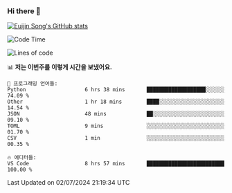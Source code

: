 ### Hi there 👋

[![Euijin Song's GitHub stats](https://github-readme-stats.vercel.app/api?username=lstar2397&count_private=true&show_icons=true&theme=tokyonight&locale=kr)](https://github.com/anuraghazra/github-readme-stats)

<!--START_SECTION:waka-->
![Code Time](http://img.shields.io/badge/Code%20Time-319%20hrs%2032%20mins-blue)

![Lines of code](https://img.shields.io/badge/%EC%A0%80%EB%8A%94%20%EC%97%AC%ED%83%9C%EA%B9%8C%EC%A7%80%20-744.1%20thousand%20%EC%A4%84%EC%9D%98%20%EC%BD%94%EB%93%9C%EB%A5%BC%20%EC%9E%91%EC%84%B1%ED%96%88%EC%96%B4%EC%9A%94.-blue)

📊 **저는 이번주를 이렇게 시간을 보냈어요.** 

```text
💬 프로그래밍 언어들: 
Python                   6 hrs 38 mins       ███████████████████░░░░░░   74.09 % 
Other                    1 hr 18 mins        ████░░░░░░░░░░░░░░░░░░░░░   14.54 % 
JSON                     48 mins             ██░░░░░░░░░░░░░░░░░░░░░░░   09.10 % 
TOML                     9 mins              ░░░░░░░░░░░░░░░░░░░░░░░░░   01.70 % 
CSV                      1 min               ░░░░░░░░░░░░░░░░░░░░░░░░░   00.35 % 

🔥 에디터들: 
VS Code                  8 hrs 57 mins       █████████████████████████   100.00 % 
```


 Last Updated on 02/07/2024 21:19:34 UTC
<!--END_SECTION:waka-->

<!--
**lstar2397/lstar2397** is a ✨ _special_ ✨ repository because its `README.md` (this file) appears on your GitHub profile.

Here are some ideas to get you started:

- 🔭 I’m currently working on ...
- 🌱 I’m currently learning ...
- 👯 I’m looking to collaborate on ...
- 🤔 I’m looking for help with ...
- 💬 Ask me about ...
- 📫 How to reach me: ...
- 😄 Pronouns: ...
- ⚡ Fun fact: ...
-->
